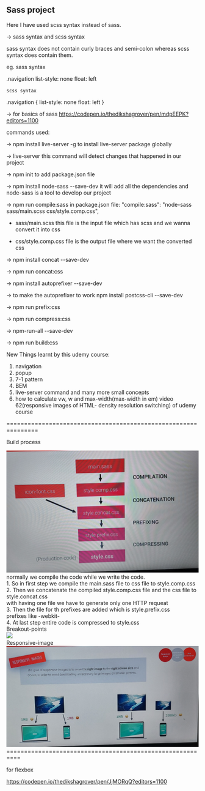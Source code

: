 ## Sass project

Here I have used scss syntax instead of sass.

-> sass syntax and scss syntax

sass syntax does not contain curly braces and semi-colon
whereas scss syntax does contain them.

eg. sass syntax

.navigation
list-style: none
float: left

    scss syntax

.navigation {
list-style: none
float: left
}

-> for basics of sass
https://codepen.io/thedikshagrover/pen/mdpEEPK?editors=1100

commands used:

-> npm install live-server -g
to install live-server package globally

-> live-server
this command will detect changes that happened in our project

-> npm init
to add package.json file

-> npm install node-sass --save-dev
it will add all the dependencies and node-sass is a tool to develop our project

-> npm run compile:sass
in package.json file:
"compile:sass": "node-sass sass/main.scss css/style.comp.css",

- sass/main.scss this file is the input file which has scss and we wanna convert it into css

- css/style.comp.css file is the output file where we want the converted css

-> npm install concat --save-dev

-> npm run concat:css

-> npm install autoprefixer --save-dev

-> to make the autoprefixer to work
npm install postcss-cli --save-dev

-> npm run prefix:css

-> npm run compress:css

-> npm-run-all --save-dev

-> npm run build:css

New Things learnt by this udemy course:

1. navigation
2. popup
3. 7-1 pattern
4. BEM
5. live-server command
   and many more small concepts
6. how to calculate vw, w and max-width(max-width in em)
   video 62(responsive images of HTML- density resolution switching) of udemy course

===============================================================

Build process

<img src="img/build-process.jpg">
<br>
normally we compile the code while we write the code.<br>
1. So in first step we compile the main.sass file to css file to style.comp.css<br>
2. Then we concatenate the compiled style.comp.css file and the css file to style.concat.css<br>
with having one file we have to generate only one HTTP requeat <br>  
3. Then the file for th prefixes are added which is style.prefix.css<br> 
prefixes like -webkit- <br>
4. At last step entire code is compressed to style.css
<br>
Breakout-points
<br>
<img src="img/breakoutpoints.jpg">
<br>
Responsive-image
<br>
<img src="img/responsive-image.jpg">
<br>
==========================================================

for flexbox

https://codepen.io/thedikshagrover/pen/JjMORqQ?editors=1100
